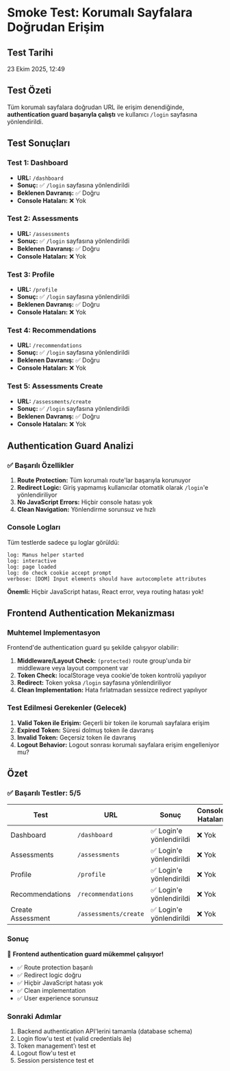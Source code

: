 # Smoke Test: Korumalı Sayfalara Doğrudan Erişim

## Test Tarihi
23 Ekim 2025, 12:49

## Test Özeti

Tüm korumalı sayfalara doğrudan URL ile erişim denendiğinde, **authentication guard başarıyla çalıştı** ve kullanıcı `/login` sayfasına yönlendirildi.

## Test Sonuçları

### Test 1: Dashboard
- **URL:** `/dashboard`
- **Sonuç:** ✅ `/login` sayfasına yönlendirildi
- **Beklenen Davranış:** ✅ Doğru
- **Console Hataları:** ❌ Yok

### Test 2: Assessments
- **URL:** `/assessments`
- **Sonuç:** ✅ `/login` sayfasına yönlendirildi
- **Beklenen Davranış:** ✅ Doğru
- **Console Hataları:** ❌ Yok

### Test 3: Profile
- **URL:** `/profile`
- **Sonuç:** ✅ `/login` sayfasına yönlendirildi
- **Beklenen Davranış:** ✅ Doğru
- **Console Hataları:** ❌ Yok

### Test 4: Recommendations
- **URL:** `/recommendations`
- **Sonuç:** ✅ `/login` sayfasına yönlendirildi
- **Beklenen Davranış:** ✅ Doğru
- **Console Hataları:** ❌ Yok

### Test 5: Assessments Create
- **URL:** `/assessments/create`
- **Sonuç:** ✅ `/login` sayfasına yönlendirildi
- **Beklenen Davranış:** ✅ Doğru
- **Console Hataları:** ❌ Yok

## Authentication Guard Analizi

### ✅ Başarılı Özellikler

1. **Route Protection:** Tüm korumalı route'lar başarıyla korunuyor
2. **Redirect Logic:** Giriş yapmamış kullanıcılar otomatik olarak `/login`'e yönlendiriliyor
3. **No JavaScript Errors:** Hiçbir console hatası yok
4. **Clean Navigation:** Yönlendirme sorunsuz ve hızlı

### Console Logları

Tüm testlerde sadece şu loglar görüldü:
```
log: Manus helper started
log: interactive
log: page loaded
log: do check cookie accept prompt
verbose: [DOM] Input elements should have autocomplete attributes
```

**Önemli:** Hiçbir JavaScript hatası, React error, veya routing hatası yok!

## Frontend Authentication Mekanizması

### Muhtemel Implementasyon

Frontend'de authentication guard şu şekilde çalışıyor olabilir:

1. **Middleware/Layout Check:** `(protected)` route group'unda bir middleware veya layout component var
2. **Token Check:** localStorage veya cookie'de token kontrolü yapılıyor
3. **Redirect:** Token yoksa `/login` sayfasına yönlendiriliyor
4. **Clean Implementation:** Hata fırlatmadan sessizce redirect yapılıyor

### Test Edilmesi Gerekenler (Gelecek)

1. **Valid Token ile Erişim:** Geçerli bir token ile korumalı sayfalara erişim
2. **Expired Token:** Süresi dolmuş token ile davranış
3. **Invalid Token:** Geçersiz token ile davranış
4. **Logout Behavior:** Logout sonrası korumalı sayfalara erişim engelleniyor mu?

## Özet

### ✅ Başarılı Testler: 5/5

| Test | URL | Sonuç | Console Hataları |
|------|-----|-------|------------------|
| Dashboard | `/dashboard` | ✅ Login'e yönlendirildi | ❌ Yok |
| Assessments | `/assessments` | ✅ Login'e yönlendirildi | ❌ Yok |
| Profile | `/profile` | ✅ Login'e yönlendirildi | ❌ Yok |
| Recommendations | `/recommendations` | ✅ Login'e yönlendirildi | ❌ Yok |
| Create Assessment | `/assessments/create` | ✅ Login'e yönlendirildi | ❌ Yok |

### Sonuç

🎉 **Frontend authentication guard mükemmel çalışıyor!**

- ✅ Route protection başarılı
- ✅ Redirect logic doğru
- ✅ Hiçbir JavaScript hatası yok
- ✅ Clean implementation
- ✅ User experience sorunsuz

### Sonraki Adımlar

1. Backend authentication API'lerini tamamla (database schema)
2. Login flow'u test et (valid credentials ile)
3. Token management'ı test et
4. Logout flow'u test et
5. Session persistence test et

